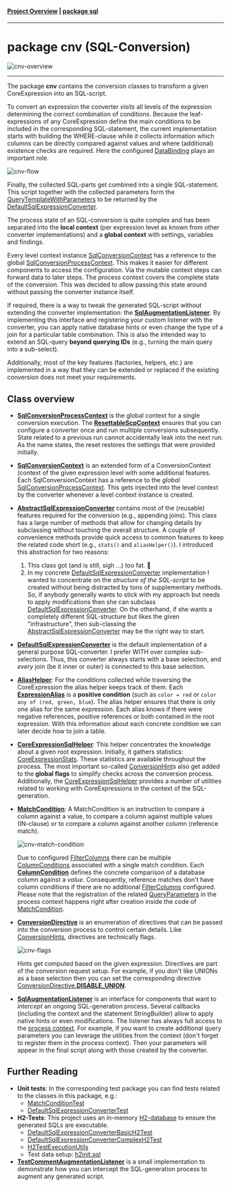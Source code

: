 #### [Project Overview](../../../../../../../../README.md) | [package sql](../README.md)
----

# package cnv (SQL-Conversion)

![cnv-overview](./cnv-overview.svg)

----

The package **cnv** contains the conversion classes to transform a given CoreExpression into an SQL-script.

To convert an expression the converter *visits* all levels of the expression determining the correct combination of conditions. Because the leaf-expressions of any CoreExpression define the main conditions to be included in the corresponding SQL-statement, the current implementation starts with building the WHERE-clause while it collects information which columns can be directly compared against values and where (additional) existence checks are required. Here the configured [DataBinding](../config/DataBinding.java) plays an important role.

![cnv-flow](./cnv-flow.svg)

Finally, the collected SQL-parts get combined into a single SQL-statement. This script together with the collected parameters form the [QueryTemplateWithParameters](../QueryTemplateWithParameters.java) to be returned by the [DefaultSqlExpressionConverter](DefaultSqlExpressionConverter.java).

The process state of an SQL-conversion is quite complex and has been separated into the **local context** (per expression level as known from other converter implementations) and a **global context** with settings, variables and findings.

Every level context instance [SqlConversionContext](SqlConversionContext.java) has a reference to the global [SqlConversionProcessContext](SqlConversionProcessContext.java). This makes it easier for different components to access the configuration. Via the mutable context steps can forward data to later steps. The process context covers the complete state of the conversion. This was decided to allow passing this state around without passing the converter instance itself.

If required, there is a way to tweak the generated SQL-script without extending the converter implementation: the **[SqlAugmentationListener](SqlAugmentationListener.java)**. By implementing this interface and registering your custom listener with the converter, you can apply native database hints or even change the type of a join for a particular table combination. This is also the intended way to extend an SQL-query **beyond querying IDs** (e.g., turning the main query into a sub-select).

Additionally, most of the key features (factories, helpers, etc.) are implemented in a way that they can be extended or replaced if the existing conversion does not meet your requirements.

## Class overview

 * **[SqlConversionProcessContext](SqlConversionProcessContext.java)** is the global context for a single conversion execution. The **[ResettableScpContext](ResettableScpContext.java)** ensures that you can configure a converter once and run multiple conversions subsequently. State related to a previous run cannot accidentally leak into the next run. As the name states, the reset restores the settings that were provided initially.
 * **[SqlConversionContext](SqlConversionContext.java)** is an extended form of a ConversionContext (context of the given expression level with some additional features. Each SqlConversionContext has a reference to the *global* [SqlConversionProcessContext](SqlConversionProcessContext.java). This gets injected into the level context by the converter whenever a level context instance is created.
 * **[AbstractSqlExpressionConverter](AbstractSqlExpressionConverter.java)** contains most of the (reusable) features required for the conversion (e.g., appending joins). This class has a large number of methods that allow for changing details by subclassing without touching the overall structure. A couple of convenience methods provide quick access to common features to keep the related code short (e.g., `stats()` and `aliasHelper()`). I introduced this abstraction for two reasons: 
   1. This class got (and is still, sigh ...) too fat. :shrug: 
   2. In my concrete [DefaultSqlExpressionConverter](DefaultSqlExpressionConverter.java) implementation I wanted to concentrate on the *structure of the SQL-script* to be created without being distracted by tons of supplementary methods. So, if anybody generally wants to stick with my approach but needs to apply modifications then she can subclass [DefaultSqlExpressionConverter](DefaultSqlExpressionConverter.java). On the otherhand, if she wants a completely different SQL-structure but likes the given "infrastructure", then sub-classing the [AbstractSqlExpressionConverter](AbstractSqlExpressionConverter.java) may be the right way to start.
 * **[DefaultSqlExpressionConverter](DefaultSqlExpressionConverter.java)** is the default implementation of a general purpose SQL-converter. I prefer WITH over complex sub-selections. Thus, this converter always starts with a base selection, and *every* join (be it inner or outer) is connected to this base selection.
 * **[AliasHelper](AliasHelper.java)**: For the conditions collected while traversing the CoreExpression the alias helper keeps track of them. Each **[ExpressionAlias](ExpressionAlias.java)** is a **positive condition** (such as `color = red` or `color any of (red, green, blue`). The alias helper ensures that there is only one alias for the same expression. Each alias knows if there were negative references, positive references or both contained in the root expression. With this information about each concrete condition we can later decide how to join a table.
 * **[CoreExpressionSqlHelper](CoreExpressionSqlHelper.java)**: This helper concentrates the knowledge about a given root expression. Initially, it gathers statistics: [CoreExpressionStats](CoreExpressionStats.java). These statistics are available throughout the process. The most important so-called [ConversionHint](ConversionHint.java)s also get added to the **global flags** to simplify checks across the conversion process. Additionally, the [CoreExpressionSqlHelper](CoreExpressionSqlHelper.java) provides a number of utilities related to working with CoreExpressions in the context of the SQL-generation.
 * **[MatchCondition](MatchCondition.java)**: A MatchCondition is an instruction to compare a column against a value, to compare a column against multiple values (IN-clause) or to compare a column against another column (reference match).

   ![cnv-match-condition](./cnv-match-condition.svg)

   Due to configured [FilterColumns](../config/FilterColumn.java) there can be multiple [ColumnConditions](ColumnCondition.java) associated with a single match condition. Each **[ColumnCondition](ColumnCondition.java)** defines the concrete comparison of a database column against a *value*. Consequently, reference matches don't have column conditions if there are no additional [FilterColumns](../config/FilterColumn.java) configured. Please note that the registration of the related [QueryParameters](../QueryParameter.java) in the process context happens right after creation inside the code of [MatchCondition](MatchCondition.java).
 * **[ConversionDirective](ConversionDirective.java)** is an enumeration of directives that can be passed into the conversion process to control certain details. Like [ConversionHints](ConversionHint.java), directives are technically flags.
 
   ![cnv-flags](./cnv-flags.svg)
   
   Hints get computed based on the given expression. Directives are part of the conversion request setup. For example, if you don't like UNIONs as a base selection then you can set the corresponding directive [ConversionDirective.**DISABLE_UNION**](ConversionDirective.java).
 * **[SqlAugmentationListener](SqlAugmentationListener.java)** is an interface for components that want to *intercept* an ongoing SQL-generation process. Several callbacks (including the context and the statement StringBuilder) allow to apply native hints or even modifications. The listener has always full access to the [process context](./SqlConversionProcessContext.java). For example, if you want to create additional query parameters you can leverage the utilities from the context (don't forget to register them in the process context). Then your parameters will appear in the final script along with those created by the converter.

## Further Reading
 * **Unit tests**: In the corresponding test package you can find tests related to the classes in this package, e.g.:   
   * [MatchConditionTest](../../../../../../../test/java/de/calamanari/adl/sql/cnv/MatchConditionTest.java)
   * [DefaultSqlExpressionConverterTest](../../../../../../../test/java/de/calamanari/adl/sql/cnv/DefaultSqlExpressionConverterTest.java)  
 * **H2-Tests**: This project uses an in-memory [H2-database](https://www.h2database.com/html/main.html) to ensure the generated SQLs are executable.
   * [DefaultSqlExpressionConverterBasicH2Test](../../../../../../../test/java/de/calamanari/adl/sql/cnv/DefaultSqlExpressionConverterBasicH2Test.java)
   * [DefaultSqlExpressionConverterComplexH2Test](../../../../../../../test/java/de/calamanari/adl/sql/cnv/DefaultSqlExpressionConverterComplexH2Test.java)
   * [H2TestExecutionUtils](../../../../../../../test/java/de/calamanari/adl/sql/cnv/H2TestExecutionUtils.java)
   * Test data setup: [h2init.sql](../../../../../../../test/resources/h2init.sql)
 * **[TestCommentAugmentationListener](../../../../../../../test/java/de/calamanari/adl/sql/cnv/TestCommentAugmentationListener.java)** is a small implementation to demonstrate how you can intercept the SQL-generation process to augment any generated script.

